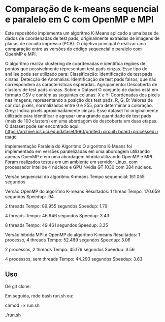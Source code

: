 # Comparação de k-means sequencial e paralelo em C com OpenMP e MPI
Este repositório implementa um algoritmo K-Means aplicado a uma base de dados de coordenadas de test pads, originalmente extraídas de imagens de placas de circuito impresso (PCB). O objetivo principal é realizar uma comparação entre as versões do código sequencial e paralelo com OpenMP e MPI.

O algoritmo realiza clustering de coordenadas e identifica regiões de pontos que possivelmente representam test pads cinzas. Esse tipo de análise pode ser utilizado para:
Classificação: Identificação de test pads cinzas.
Detecção de Anomalias: Identificação de test pads falsos, que não correspondem às características esperadas.
Agrupamento: Descoberta de clusters de test pads cinzas.
Sobre o Dataset
O conjunto de dados está em formato CSV e contém as seguintes colunas:
X e Y: Coordenadas dos pixels nas imagens, representando a posição dos test pads.
R, G, B: Valores de cor dos pixels, normalizados entre 0 e 255, para determinar a coloração.
Grey: Indica pixels aproximadamente cinzas.
Esse dataset foi originalmente utilizado para identificar e agrupar uma grande quantidade de test pads (mais de 100 clusters) em uma abordagem de descoberta em duas etapas. O dataset pode ser encontrado aqui: https://archive.ics.uci.edu/dataset/990/printed+circuit+board+processed+image

Implementação Paralela do Algoritmo
O algoritmo K-Means foi implementado em versões paralelizadas em uma abordagem utilizando apenas OpenMP e em uma abordagem híbrida utilizando OpenMP e MPI. Foram realizados testes em um ambiente em servidor Linux, com processador Intel de 4 núcleos e GPU Nvidia GT 1030 com 384 núcleos.

Versão sequencial do algoritmo K-means
Tempo sequencial: 161.055 segundos

Versão OpenMP do algoritmo K-means
Resultados:
1 thread
Tempo: 170.659 segundos
Speedup: .94

2 threads
Tempo: 89.955 segundos
Speedup: 1.79

4 threads
Tempo: 46.946 segundos
Speedup: 3.43

8 threads
Tempo: 49.461 segundos
Speedup: 3.25

Versão híbrida MPI e OpenMP do algoritmo K-means
Resultados:
1 processo, 4 threads
Tempo: 52.489 segundos
Speedup: 3.06

2 processos, 2 threads
Tempo: 45.176 segundos
Speedup: 3.56

4 processos, sem threads
Tempo: 44.293 segundos
Speedup: 3.63

## Uso

Dê git clone.

Em seguida, rode bash run.sh ou:

chmod +x run.sh

./run.sh




